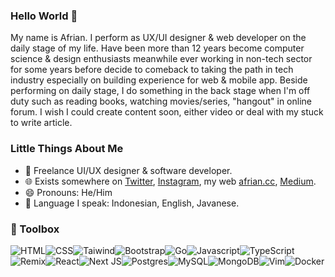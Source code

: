 ### Hello World 👋

My name is Afrian. I perform as UX/UI designer & web developer on the daily stage of my life. Have been more than 12 years become computer science & design enthusiasts meanwhile ever working in non-tech sector for some years before decide to comeback to taking the path in tech industry especially on building experience for web & mobile app. Beside performing on daily stage, I do something in the back stage when I'm off duty such as reading books, watching movies/series, "hangout" in online forum. I wish I could create content soon, either video or deal with my stuck to write article. 

### Little Things About Me
- 💼 Freelance UI/UX designer & software developer.
- 🌐 Exists somewhere on [Twitter](https://twitter.com/afrianska), [Instagram](https://www.instagram.com/afrianep/), my web [afrian.cc](https://www.afrian.cc), [Medium](https://medium.com/@afrian).
- 😄 Pronouns: He/Him
- 🤏 Language I speak: Indonesian, English, Javanese.


### 🧰 Toolbox
![HTML](https://img.shields.io/badge/-html5-E34F26?&style=for-the-badge&logo=html5&logoColor=white)![CSS](https://img.shields.io/badge/-css3-1572B6?&style=for-the-badge&logo=css3&logoColor=white)![Taiwind](https://img.shields.io/badge/-Tailwind-38B2AC?&style=for-the-badge&logo=tailwind%20css&logoColor=white)![Bootstrap](https://img.shields.io/badge/-Bootstrap-7952B3?&style=for-the-badge&logo=bootstrap&logoColor=white)![Go](https://img.shields.io/badge/go-%2300ADD8.svg?style=for-the-badge&logo=go&logoColor=white)![Javascript](https://img.shields.io/badge/-javascript-F7DF1E?&style=for-the-badge&logo=javascript&logoColor=black)![TypeScript](https://img.shields.io/badge/typescript-%23007ACC.svg?style=for-the-badge&logo=typescript&logoColor=white)![Remix](https://img.shields.io/badge/remix-%23000.svg?style=for-the-badge&logo=remix&logoColor=white)![React](https://img.shields.io/badge/-ReactJS-grey?&style=for-the-badge&logo=react&logoColor=61DAFB)![Next JS](https://img.shields.io/badge/Next-black?style=for-the-badge&logo=next.js&logoColor=white)![Postgres](https://img.shields.io/badge/postgres-%23316192.svg?style=for-the-badge&logo=postgresql&logoColor=white)![MySQL](https://img.shields.io/badge/mysql-%2300f.svg?style=for-the-badge&logo=mysql&logoColor=white)![MongoDB](https://img.shields.io/badge/-MongoDB-white?&style=for-the-badge&logo=mongodb&logoColor=47A248)![Vim](https://img.shields.io/badge/VIM-%2311AB00.svg?style=for-the-badge&logo=vim&logoColor=white)![Docker](https://img.shields.io/badge/docker-%230db7ed.svg?style=for-the-badge&logo=docker&logoColor=white)

